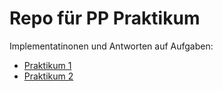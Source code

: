 # Repo für PP Praktikum

Implementatinonen und Antworten auf Aufgaben:

+ [Praktikum 1](src/P1/README.md)
+ [Praktikum 2](src/p2/README.md)
